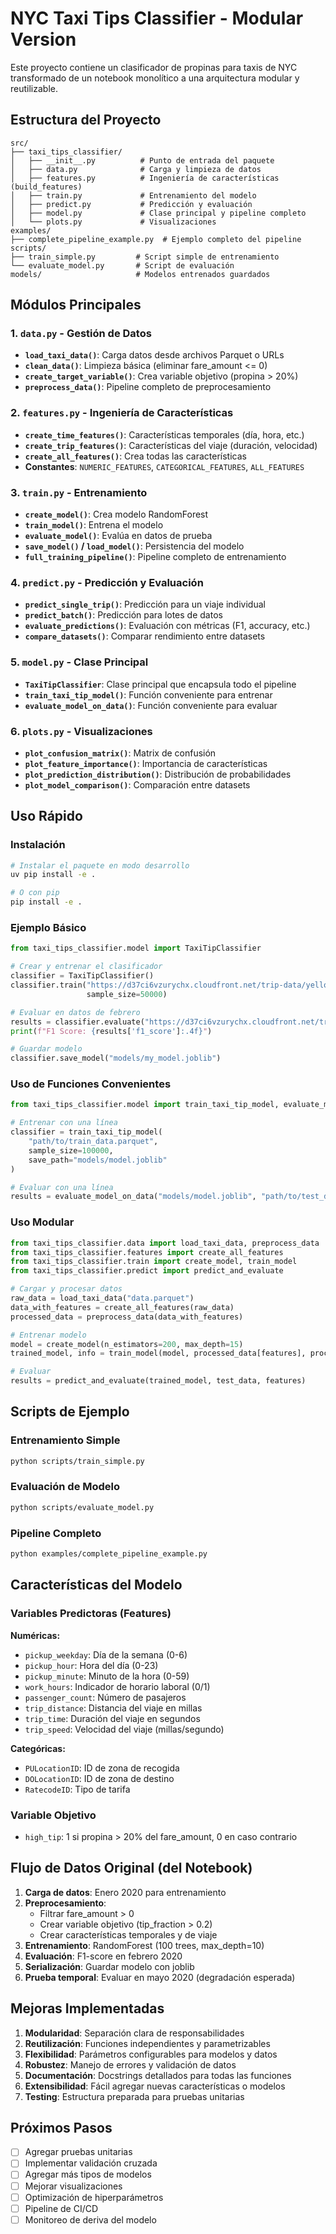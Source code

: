 # NYC Taxi Tips Classifier - Modular Version

Este proyecto contiene un clasificador de propinas para taxis de NYC transformado de un notebook monolítico a una arquitectura modular y reutilizable.

## Estructura del Proyecto

```
src/
├── taxi_tips_classifier/
│   ├── __init__.py          # Punto de entrada del paquete
│   ├── data.py              # Carga y limpieza de datos
│   ├── features.py          # Ingeniería de características (build_features)
│   ├── train.py             # Entrenamiento del modelo
│   ├── predict.py           # Predicción y evaluación
│   ├── model.py             # Clase principal y pipeline completo
│   └── plots.py             # Visualizaciones
examples/
├── complete_pipeline_example.py  # Ejemplo completo del pipeline
scripts/
├── train_simple.py         # Script simple de entrenamiento
└── evaluate_model.py       # Script de evaluación
models/                     # Modelos entrenados guardados
```

## Módulos Principales

### 1. `data.py` - Gestión de Datos
- **`load_taxi_data()`**: Carga datos desde archivos Parquet o URLs
- **`clean_data()`**: Limpieza básica (eliminar fare_amount <= 0)
- **`create_target_variable()`**: Crea variable objetivo (propina > 20%)
- **`preprocess_data()`**: Pipeline completo de preprocesamiento

### 2. `features.py` - Ingeniería de Características  
- **`create_time_features()`**: Características temporales (día, hora, etc.)
- **`create_trip_features()`**: Características del viaje (duración, velocidad)
- **`create_all_features()`**: Crea todas las características
- **Constantes**: `NUMERIC_FEATURES`, `CATEGORICAL_FEATURES`, `ALL_FEATURES`

### 3. `train.py` - Entrenamiento
- **`create_model()`**: Crea modelo RandomForest
- **`train_model()`**: Entrena el modelo
- **`evaluate_model()`**: Evalúa en datos de prueba
- **`save_model()` / `load_model()`**: Persistencia del modelo
- **`full_training_pipeline()`**: Pipeline completo de entrenamiento

### 4. `predict.py` - Predicción y Evaluación
- **`predict_single_trip()`**: Predicción para un viaje individual
- **`predict_batch()`**: Predicción para lotes de datos
- **`evaluate_predictions()`**: Evaluación con métricas (F1, accuracy, etc.)
- **`compare_datasets()`**: Comparar rendimiento entre datasets

### 5. `model.py` - Clase Principal
- **`TaxiTipClassifier`**: Clase principal que encapsula todo el pipeline
- **`train_taxi_tip_model()`**: Función conveniente para entrenar
- **`evaluate_model_on_data()`**: Función conveniente para evaluar

### 6. `plots.py` - Visualizaciones
- **`plot_confusion_matrix()`**: Matrix de confusión
- **`plot_feature_importance()`**: Importancia de características
- **`plot_prediction_distribution()`**: Distribución de probabilidades
- **`plot_model_comparison()`**: Comparación entre datasets

## Uso Rápido

### Instalación
```bash
# Instalar el paquete en modo desarrollo
uv pip install -e .

# O con pip
pip install -e .
```

### Ejemplo Básico
```python
from taxi_tips_classifier.model import TaxiTipClassifier

# Crear y entrenar el clasificador
classifier = TaxiTipClassifier()
classifier.train("https://d37ci6vzurychx.cloudfront.net/trip-data/yellow_tripdata_2020-01.parquet", 
                 sample_size=50000)

# Evaluar en datos de febrero
results = classifier.evaluate("https://d37ci6vzurychx.cloudfront.net/trip-data/yellow_tripdata_2020-02.parquet")
print(f"F1 Score: {results['f1_score']:.4f}")

# Guardar modelo
classifier.save_model("models/my_model.joblib")
```

### Uso de Funciones Convenientes
```python
from taxi_tips_classifier.model import train_taxi_tip_model, evaluate_model_on_data

# Entrenar con una línea
classifier = train_taxi_tip_model(
    "path/to/train_data.parquet",
    sample_size=100000,
    save_path="models/model.joblib"
)

# Evaluar con una línea
results = evaluate_model_on_data("models/model.joblib", "path/to/test_data.parquet")
```

### Uso Modular
```python
from taxi_tips_classifier.data import load_taxi_data, preprocess_data
from taxi_tips_classifier.features import create_all_features
from taxi_tips_classifier.train import create_model, train_model
from taxi_tips_classifier.predict import predict_and_evaluate

# Cargar y procesar datos
raw_data = load_taxi_data("data.parquet")
data_with_features = create_all_features(raw_data)
processed_data = preprocess_data(data_with_features)

# Entrenar modelo
model = create_model(n_estimators=200, max_depth=15)
trained_model, info = train_model(model, processed_data[features], processed_data["high_tip"])

# Evaluar
results = predict_and_evaluate(trained_model, test_data, features)
```

## Scripts de Ejemplo

### Entrenamiento Simple
```bash
python scripts/train_simple.py
```

### Evaluación de Modelo
```bash
python scripts/evaluate_model.py
```

### Pipeline Completo
```bash
python examples/complete_pipeline_example.py
```

## Características del Modelo

### Variables Predictoras (Features)
**Numéricas:**
- `pickup_weekday`: Día de la semana (0-6)
- `pickup_hour`: Hora del día (0-23) 
- `pickup_minute`: Minuto de la hora (0-59)
- `work_hours`: Indicador de horario laboral (0/1)
- `passenger_count`: Número de pasajeros
- `trip_distance`: Distancia del viaje en millas
- `trip_time`: Duración del viaje en segundos
- `trip_speed`: Velocidad del viaje (millas/segundo)

**Categóricas:**
- `PULocationID`: ID de zona de recogida
- `DOLocationID`: ID de zona de destino  
- `RatecodeID`: Tipo de tarifa

### Variable Objetivo
- `high_tip`: 1 si propina > 20% del fare_amount, 0 en caso contrario

## Flujo de Datos Original (del Notebook)

1. **Carga de datos**: Enero 2020 para entrenamiento
2. **Preprocesamiento**: 
   - Filtrar fare_amount > 0
   - Crear variable objetivo (tip_fraction > 0.2)
   - Crear características temporales y de viaje
3. **Entrenamiento**: RandomForest (100 trees, max_depth=10)
4. **Evaluación**: F1-score en febrero 2020
5. **Serialización**: Guardar modelo con joblib
6. **Prueba temporal**: Evaluar en mayo 2020 (degradación esperada)

## Mejoras Implementadas

1. **Modularidad**: Separación clara de responsabilidades
2. **Reutilización**: Funciones independientes y parametrizables
3. **Flexibilidad**: Parámetros configurables para modelos y datos
4. **Robustez**: Manejo de errores y validación de datos
5. **Documentación**: Docstrings detallados para todas las funciones
6. **Extensibilidad**: Fácil agregar nuevas características o modelos
7. **Testing**: Estructura preparada para pruebas unitarias

## Próximos Pasos

- [ ] Agregar pruebas unitarias
- [ ] Implementar validación cruzada
- [ ] Agregar más tipos de modelos
- [ ] Mejorar visualizaciones
- [ ] Optimización de hiperparámetros
- [ ] Pipeline de CI/CD
- [ ] Monitoreo de deriva del modelo
